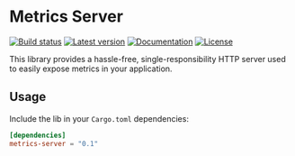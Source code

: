 # Metrics Server

[![Build status](https://img.shields.io/github/workflow/status/syscll/metrics-server/CI/master)](https://github.com/syscll/metrics-server/actions)
[![Latest version](https://img.shields.io/crates/v/metrics-server.svg)](https://crates.io/crates/metrics-server)
[![Documentation](https://docs.rs/metrics-server/badge.svg)](https://docs.rs/metrics-server)
[![License](https://img.shields.io/badge/license-MIT-blue.svg)](https://github.com/syscll/metrics-server/blob/main/LICENSE)

This library provides a hassle-free, single-responsibility HTTP server used to easily expose metrics in your application.

## Usage

Include the lib in your `Cargo.toml` dependencies:
```toml
[dependencies]
metrics-server = "0.1"
```
